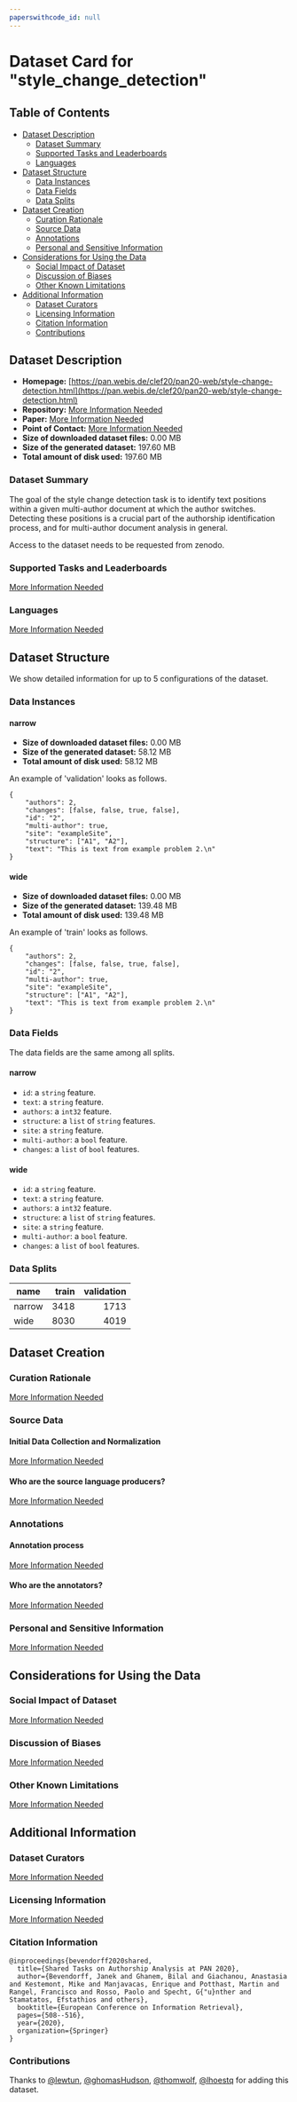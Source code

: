 ```yaml
---
paperswithcode_id: null
---
```


# Dataset Card for "style_change_detection"

## Table of Contents
- [Dataset Description](#dataset-description)
  - [Dataset Summary](#dataset-summary)
  - [Supported Tasks and Leaderboards](#supported-tasks-and-leaderboards)
  - [Languages](#languages)
- [Dataset Structure](#dataset-structure)
  - [Data Instances](#data-instances)
  - [Data Fields](#data-fields)
  - [Data Splits](#data-splits)
- [Dataset Creation](#dataset-creation)
  - [Curation Rationale](#curation-rationale)
  - [Source Data](#source-data)
  - [Annotations](#annotations)
  - [Personal and Sensitive Information](#personal-and-sensitive-information)
- [Considerations for Using the Data](#considerations-for-using-the-data)
  - [Social Impact of Dataset](#social-impact-of-dataset)
  - [Discussion of Biases](#discussion-of-biases)
  - [Other Known Limitations](#other-known-limitations)
- [Additional Information](#additional-information)
  - [Dataset Curators](#dataset-curators)
  - [Licensing Information](#licensing-information)
  - [Citation Information](#citation-information)
  - [Contributions](#contributions)

## Dataset Description

- **Homepage:** [https://pan.webis.de/clef20/pan20-web/style-change-detection.html](https://pan.webis.de/clef20/pan20-web/style-change-detection.html)
- **Repository:** [More Information Needed](https://github.com/huggingface/datasets/blob/master/CONTRIBUTING.md#how-to-contribute-to-the-dataset-cards)
- **Paper:** [More Information Needed](https://github.com/huggingface/datasets/blob/master/CONTRIBUTING.md#how-to-contribute-to-the-dataset-cards)
- **Point of Contact:** [More Information Needed](https://github.com/huggingface/datasets/blob/master/CONTRIBUTING.md#how-to-contribute-to-the-dataset-cards)
- **Size of downloaded dataset files:** 0.00 MB
- **Size of the generated dataset:** 197.60 MB
- **Total amount of disk used:** 197.60 MB

### Dataset Summary

The goal of the style change detection task is to identify text positions within a given multi-author document at which the author switches. Detecting these positions is a crucial part of the authorship identification process, and for multi-author document analysis in general.

Access to the dataset needs to be requested from zenodo.

### Supported Tasks and Leaderboards

[More Information Needed](https://github.com/huggingface/datasets/blob/master/CONTRIBUTING.md#how-to-contribute-to-the-dataset-cards)

### Languages

[More Information Needed](https://github.com/huggingface/datasets/blob/master/CONTRIBUTING.md#how-to-contribute-to-the-dataset-cards)

## Dataset Structure

We show detailed information for up to 5 configurations of the dataset.

### Data Instances

#### narrow

- **Size of downloaded dataset files:** 0.00 MB
- **Size of the generated dataset:** 58.12 MB
- **Total amount of disk used:** 58.12 MB

An example of 'validation' looks as follows.
```
{
    "authors": 2,
    "changes": [false, false, true, false],
    "id": "2",
    "multi-author": true,
    "site": "exampleSite",
    "structure": ["A1", "A2"],
    "text": "This is text from example problem 2.\n"
}
```

#### wide

- **Size of downloaded dataset files:** 0.00 MB
- **Size of the generated dataset:** 139.48 MB
- **Total amount of disk used:** 139.48 MB

An example of 'train' looks as follows.
```
{
    "authors": 2,
    "changes": [false, false, true, false],
    "id": "2",
    "multi-author": true,
    "site": "exampleSite",
    "structure": ["A1", "A2"],
    "text": "This is text from example problem 2.\n"
}
```

### Data Fields

The data fields are the same among all splits.

#### narrow
- `id`: a `string` feature.
- `text`: a `string` feature.
- `authors`: a `int32` feature.
- `structure`: a `list` of `string` features.
- `site`: a `string` feature.
- `multi-author`: a `bool` feature.
- `changes`: a `list` of `bool` features.

#### wide
- `id`: a `string` feature.
- `text`: a `string` feature.
- `authors`: a `int32` feature.
- `structure`: a `list` of `string` features.
- `site`: a `string` feature.
- `multi-author`: a `bool` feature.
- `changes`: a `list` of `bool` features.

### Data Splits

| name |train|validation|
|------|----:|---------:|
|narrow| 3418|      1713|
|wide  | 8030|      4019|

## Dataset Creation

### Curation Rationale

[More Information Needed](https://github.com/huggingface/datasets/blob/master/CONTRIBUTING.md#how-to-contribute-to-the-dataset-cards)

### Source Data

#### Initial Data Collection and Normalization

[More Information Needed](https://github.com/huggingface/datasets/blob/master/CONTRIBUTING.md#how-to-contribute-to-the-dataset-cards)

#### Who are the source language producers?

[More Information Needed](https://github.com/huggingface/datasets/blob/master/CONTRIBUTING.md#how-to-contribute-to-the-dataset-cards)

### Annotations

#### Annotation process

[More Information Needed](https://github.com/huggingface/datasets/blob/master/CONTRIBUTING.md#how-to-contribute-to-the-dataset-cards)

#### Who are the annotators?

[More Information Needed](https://github.com/huggingface/datasets/blob/master/CONTRIBUTING.md#how-to-contribute-to-the-dataset-cards)

### Personal and Sensitive Information

[More Information Needed](https://github.com/huggingface/datasets/blob/master/CONTRIBUTING.md#how-to-contribute-to-the-dataset-cards)

## Considerations for Using the Data

### Social Impact of Dataset

[More Information Needed](https://github.com/huggingface/datasets/blob/master/CONTRIBUTING.md#how-to-contribute-to-the-dataset-cards)

### Discussion of Biases

[More Information Needed](https://github.com/huggingface/datasets/blob/master/CONTRIBUTING.md#how-to-contribute-to-the-dataset-cards)

### Other Known Limitations

[More Information Needed](https://github.com/huggingface/datasets/blob/master/CONTRIBUTING.md#how-to-contribute-to-the-dataset-cards)

## Additional Information

### Dataset Curators

[More Information Needed](https://github.com/huggingface/datasets/blob/master/CONTRIBUTING.md#how-to-contribute-to-the-dataset-cards)

### Licensing Information

[More Information Needed](https://github.com/huggingface/datasets/blob/master/CONTRIBUTING.md#how-to-contribute-to-the-dataset-cards)

### Citation Information

```
@inproceedings{bevendorff2020shared,
  title={Shared Tasks on Authorship Analysis at PAN 2020},
  author={Bevendorff, Janek and Ghanem, Bilal and Giachanou, Anastasia and Kestemont, Mike and Manjavacas, Enrique and Potthast, Martin and Rangel, Francisco and Rosso, Paolo and Specht, G{"u}nther and Stamatatos, Efstathios and others},
  booktitle={European Conference on Information Retrieval},
  pages={508--516},
  year={2020},
  organization={Springer}
}

```


### Contributions

Thanks to [@lewtun](https://github.com/lewtun), [@ghomasHudson](https://github.com/ghomasHudson), [@thomwolf](https://github.com/thomwolf), [@lhoestq](https://github.com/lhoestq) for adding this dataset.